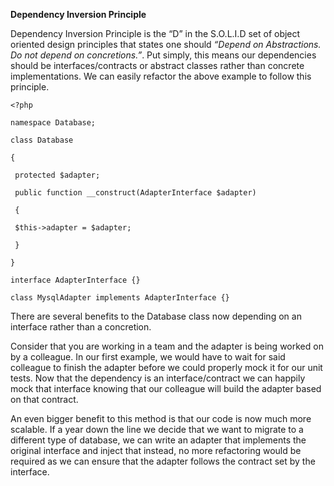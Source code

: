 **Dependency Inversion Principle**

Dependency Inversion Principle is the “D” in the S.O.L.I.D set of object oriented design principles that states one should _“Depend on Abstractions. Do not depend on concretions.”_. Put simply, this means our dependencies should be interfaces\/contracts or abstract classes rather than concrete implementations. We can easily refactor the above example to follow this principle.

`<?php`

`namespace Database;`



`class Database`

`{`

` protected $adapter;`



` public function __construct(AdapterInterface $adapter)`

` {`

` $this->adapter = $adapter;`

` }`

`}`



`interface AdapterInterface {}`



`class MysqlAdapter implements AdapterInterface {}`

There are several benefits to the Database class now depending on an interface rather than a concretion.

Consider that you are working in a team and the adapter is being worked on by a colleague. In our first example, we would have to wait for said colleague to finish the adapter before we could properly mock it for our unit tests. Now that the dependency is an interface\/contract we can happily mock that interface knowing that our colleague will build the adapter based on that contract.

An even bigger benefit to this method is that our code is now much more scalable. If a year down the line we decide that we want to migrate to a different type of database, we can write an adapter that implements the original interface and inject that instead, no more refactoring would be required as we can ensure that the adapter follows the contract set by the interface.

